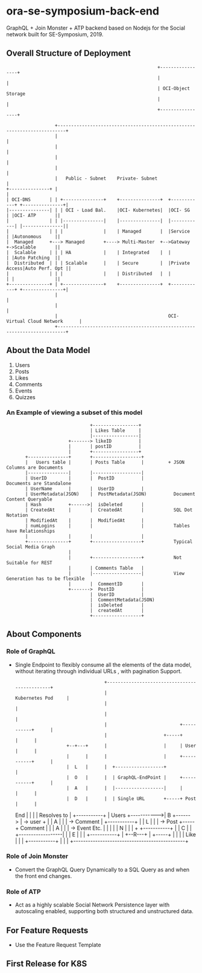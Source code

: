 # ora-se-symposium-back-end

GraphQL + Join Monster + ATP backend based on Nodejs for the Social network built for SE-Symposium, 2019. 

## Overall Structure of Deployment

                                                            +-----------------+
                                                            |                 |
                                                            | OCI-Object Storage
                                                            |                 |
                                                            +-----------------+

                      +-------------------------------------------------------------------------+
                      |                                                                         |
                      |                                                                         |
                      |                                                                         |
                      |                                                                         |
                      |   Public - Subnet    Private- Subnet                                    |
    +---------------+ |                                                                         |
    | OCI-DNS       | | +---------------+    +---------------+  +------------+ +---------------+|
    |---------------| | | OCI - Load Bal.    |OCI- Kubernetes|  |OCI- SG     | |OCI- ATP       ||
    |               | | |---------------|    |---------------|  |------------| |---------------||
    |               | | |               |    | Managed       |  |Service     | |Autonomous     ||
    |  Managed      +---> Managed       +----> Multi-Master  +-->Gateway     +->Scalable       ||
    |  Scalable     | | | HA            |    | Integrated    |  |            | |Auto Patching  ||
    |  Distributed  | | | Scalable      |    | Secure        |  |Private Access|Auto Perf. Opt ||
    |               | | |               |    | Distributed   |  |            | |               ||
    +---------------+ | +---------------+    +---------------+  +------------+ +---------------+|
                      |                                                                         |
                      |                                                                         |
                      |                                         OCI- Virtual Cloud Network      |
                      +-------------------------------------------------------------------------+


## About the Data Model 

1. Users
2. Posts
3. Likes
4. Comments
5. Events 
6. Quizzes

### An Example of viewing a subset of this model 
                                   +-----------------+
                                   | Likes Table     |
                                   |-----------------|
                           +-------> likeID          |
                           |       | postID          |
                           |       +-----------------+
           +---------------+       +------------------+
           |   Users table |       | Posts Table      |         + JSON Columns are Documents
           |---------------|       |------------------|
           | UserID        |       |  PostID          |           Documents are Standalone
           | UserName      |       |  UserID          |
           | UserMetadata(JSON)    |  PostMetadata(JSON)          Document Content Queryable
           | Hash          +------>|  isDeleted       |
           | CreatedAt     |       |  CreatedAt       |           SQL Dot Notation
           | ModifiedAt    |       |  ModifiedAt      |
           | numLogins     |       |                  |           Tables have Relationships
           |               |       |                  |
           +---------------+       +------------------+           Typical Social Media Graph
                           |
                           |       +------------------+           Not Suitable for REST
                           |       | Comments Table   |
                           |       |------------------|           View Generation has to be flexible
                           |       |  CommentID       |
                           +------->  PostID          |
                                   |  UserID          |
                                   |  CommentMetadata(JSON)
                                   |  isDeleted       |
                                   |  createdAt       |
                                   +------------------+

## About Components 

### Role of GraphQL
* Single Endpoint to flexibly consume all the elements of the data model, without iterating through individual URLs , with pagination Support.



                                       +----------------------------------------------+
                                       |                           Kubernetes Pod     |
                                       |                                              |
                                       |                                              |
                                       |                           +-----------+      |
                                       |                     +-----+           |      |
                         +--+---+      |                     |     | User      |      |
                         |      |      |                     |     +-----------+      |
                         |  L   |      |  +------------------+                        |
                         |  O   |      |  | GraphQL-EndPoint |     +-----------+      |
                         |  A   |      |  |------------------|     |           |      |
                         |  D   |      |  | Single URL       +-----+ Post      |      |
    End                  |      |      |  | Resolves to      |     +-----------+      |
    Users   +----------->|  B   +------>  | -> user          +                        |
                         |  A   |      |  | -> Comment       |     +-----------+      |
                         |  L   |      |  | -> Post          +-----+ Comment   |      |
                         |  A   |      |  | -> Event Etc.    |     |           |      |
                         |  N   |      |  |                  +     +-----------+      |
                         |  C   |      |  +------------------|                        |
                         |  E   |      |                     |     +-----------+      |
                         +--R---+      |                     +-----+           |      |
                                       |                           |  Like     |      |
                                       |                           +-----------+      |
                                       |                                              |
                                       +----------------------------------------------+



### Role of Join Monster
* Convert the GraphQL Query Dynamically to a SQL Query as and when the front end changes. 

### Role of ATP 
* Act as a highly scalable Social Network Persistence layer with autoscaling enabled, supporting both structured and unstructured data. 

## For Feature Requests
* Use the Feature Request Template 

## First Release for K8S
